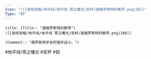 ```yaml
---
Icon: "![[游戏攻略/地平线/地平线 零之曙光/奖杯/遵循罗斯特的教导.png|30]]"
Type: "铜"
---
```

```ad-common-bronze-trophy
title: (Title:: "遵循罗斯特的教导")
![[游戏攻略/地平线/地平线 零之曙光/奖杯/遵循罗斯特的教导.png|100]]

(Comment:: "跟罗斯特学会狩猎并战斗。")
```

#地平线/零之曙光 #奖杯 #铜
